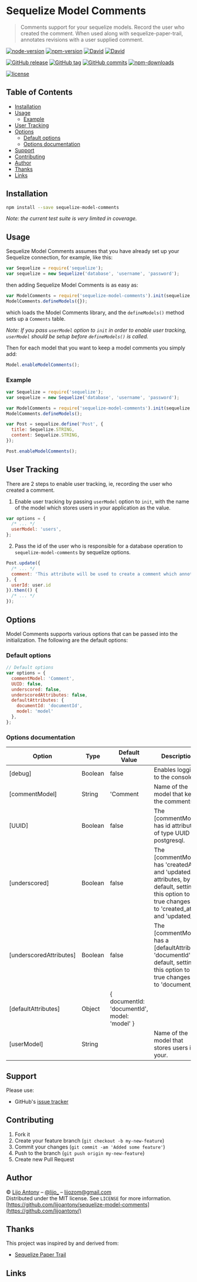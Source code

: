 # Sequelize Model Comments

> Comments support for your sequelize models. Record the user who created the comment. When used along with sequelize-paper-trail, annotates revisions with a user supplied comment.


<!-- [![NPM](https://nodei.co/npm/sequelize-model-comments.png?downloads=true)](https://nodei.co/npm/sequelize-model-comments/) -->

[![node-version](https://img.shields.io/node/v/sequelize-model-comments.svg)](https://www.npmjs.org/package/sequelize-model-comments)
[![npm-version](https://img.shields.io/npm/v/sequelize-model-comments.svg)](https://www.npmjs.org/package/sequelize-model-comments)
[![David](https://img.shields.io/david/lijoantony/sequelize-model-comments.svg?maxAge=3600)]()
[![David](https://img.shields.io/david/dev/lijoantony/sequelize-model-comments.svg?maxAge=3600)]()

[![GitHub release](https://img.shields.io/github/release/lijoantony/sequelize-model-comments.svg)](https://www.npmjs.org/package/sequelize-model-comments)
[![GitHub tag](https://img.shields.io/github/tag/lijoantony/sequelize-model-comments.svg)](https://www.npmjs.org/package/sequelize-model-comments)
[![GitHub commits](https://img.shields.io/github/commits-since/lijoantony/sequelize-model-comments/1.2.0.svg)]()
[![npm-downloads](https://img.shields.io/npm/dt/sequelize-model-comments.svg)](https://www.npmjs.org/package/sequelize-model-comments)

[![license](https://img.shields.io/github/license/lijoantony/sequelize-model-comments.svg)](https://github.com/lijoantony/sequelize-model-comments/blob/master/LICENSE)

<!-- START doctoc generated TOC please keep comment here to allow auto update -->
<!-- DON'T EDIT THIS SECTION, INSTEAD RE-RUN doctoc TO UPDATE -->
## Table of Contents

- [Installation](#installation)
- [Usage](#usage)
  - [Example](#example)
- [User Tracking](#user-tracking)
- [Options](#options)
  - [Default options](#default-options)
  - [Options documentation](#options-documentation)
- [Support](#support)
- [Contributing](#contributing)
- [Author](#author)
- [Thanks](#thanks)
- [Links](#links)

<!-- END doctoc generated TOC please keep comment here to allow auto update -->

## Installation

```bash
npm install --save sequelize-model-comments
```

*Note: the current test suite is very limited in coverage.*

## Usage

Sequelize Model Comments assumes that you have already set up your Sequelize connection, for example, like this:
```javascript
var Sequelize = require('sequelize');
var sequelize = new Sequelize('database', 'username', 'password');
```

then adding Sequelize Model Comments is as easy as:

```javascript
var ModelComments = require('sequelize-model-comments').init(sequelize, options);
ModelComments.defineModels({});
```

which loads the Model Comments library, and the `defineModels()` method sets up a `Comments` table.

*Note: If you pass `userModel` option to `init` in order to enable user tracking, `userModel` should be setup before `defineModels()` is called.*

Then for each model that you want to keep a model comments you simply add:

```javascript
Model.enableModelComments();
```

### Example

```javascript
var Sequelize = require('sequelize');
var sequelize = new Sequelize('database', 'username', 'password');

var ModelComments = require('sequelize-model-comments').init(sequelize, options || {});
ModelComments.defineModels();

var Post = sequelize.define('Post', {
  title: Sequelize.STRING,
  content: Sequelize.STRING,
});

Post.enableModelComments();
```

## User Tracking

There are 2 steps to enable user tracking, ie, recording the user who created a comment.
1. Enable user tracking by passing `userModel` option to `init`, with the name of the model which stores users in your application as the value.

```javascript
var options = {
  /* ... */
  userModel: 'users',
};
```
2. Pass the id of the user who is responsible for a database operation to `sequelize-model-comments` by sequelize options.

```javascript
Post.update({
  /* ... */
  comment: 'This attribute will be used to create a comment which annotates the revision'
}, {
  userId: user.id
}).then(() {
  /* ... */
});
```

## Options

Model Comments supports various options that can be passed into the initialization. The following are the default options:

### Default options

```javascript
// Default options
var options = {
  commentModel: 'Comment',
  UUID: false,
  underscored: false,
  underscoredAttributes: false,
  defaultAttributes: {
    documentId: 'documentId',
    model: 'model'
  },
};
```

### Options documentation

| Option | Type | Default Value | Description |
|-------------------------|---------|-----------------------------------------------------------------------------------------|------------------------------------------------------------------------------------------------------------------------------------------------------------------------------------------------------------------------|
| [debug] | Boolean | false | Enables logging to the console. |
| [commentModel] | String | 'Comment | Name of the model that keeps the comments. |
| [UUID] | Boolean | false | The [commentModel] has id attribute of type UUID for postgresql. |
| [underscored] | Boolean | false | The [commentModel] has 'createdAt' and 'updatedAt' attributes, by default, setting this option to true changes it to 'created_at' and 'updated_at'. |
| [underscoredAttributes] | Boolean | false | The [commentModel] has a [defaultAttribute] 'documentId' by default, setting this option to true changes it to 'document_id'. |
| [defaultAttributes] | Object | { documentId: 'documentId', model: 'model' } |  |
| [userModel] | String | | Name of the model that stores users in your. |


## Support

Please use:
* GitHub's [issue tracker](https://github.com/lijoantony/sequelize-model-comments/issues)

## Contributing

1. Fork it
2. Create your feature branch (`git checkout -b my-new-feature`)
3. Commit your changes (`git commit -am 'Added some feature'`)
4. Push to the branch (`git push origin my-new-feature`)
5. Create new Pull Request

## Author

© [Lijo Antony](https://lijoantony.com) – [@lijo_](https://twitter.com/lijo_) – lijozom@gmail.com  
Distributed under the MIT license. See ``LICENSE`` for more information.  
[https://github.com/lijoantony/sequelize-model-comments](https://github.com/lijoantony/)  

## Thanks

This project was inspired by and derived from:
* [Sequelize Paper Trail](https://github.com/nielsgl/sequelize-paper-trail)

## Links
